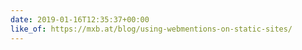 ```yaml
---
date: 2019-01-16T12:35:37+00:00
like_of: https://mxb.at/blog/using-webmentions-on-static-sites/
---
```

